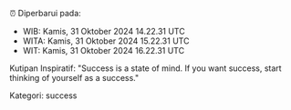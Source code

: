 ⏰ Diperbarui pada:
- WIB: Kamis, 31 Oktober 2024 14.22.31 UTC
- WITA: Kamis, 31 Oktober 2024 15.22.31 UTC
- WIT: Kamis, 31 Oktober 2024 16.22.31 UTC

Kutipan Inspiratif:
"Success is a state of mind. If you want success, start thinking of yourself as a success."


Kategori: success

